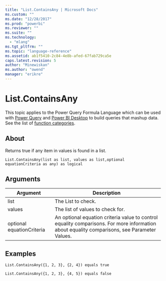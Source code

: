 ```yaml
---
title: "List.ContainsAny | Microsoft Docs"
ms.custom: ""
ms.date: "12/28/2017"
ms.prod: "powerbi"
ms.reviewer: ""
ms.suite: ""
ms.technology: 
  - "mlang"
ms.tgt_pltfrm: ""
ms.topic: "language-reference"
ms.assetid: ab1f5410-2c84-4e8b-afed-67fab729ca5e
caps.latest.revision: 5
author: "Minewiskan"
ms.author: "owend"
manager: "erikre"
---
```

# List.ContainsAny
This topic applies to the Power Query Formula Language which can be used with [Power Query](https://support.office.com/article/Introduction-to-Microsoft-Power-Query-for-Excel-6E92E2F4-2079-4E1F-BAD5-89F6269CD605) and [Power BI Desktop](http://go.microsoft.com/fwlink/p/?LinkId=618607) to build queries that mashup data. See the list of [function categories](https://msdn.microsoft.com/en-us/library/mt211003.aspx).  
  
## About  
Returns true if any item in values is found in a list.  
  
```  
List.ContainsAny(list as list, values as list,optional equationCriteria as any) as logical  
```  
  
## Arguments  
  
|Argument|Description|  
|------------|---------------|  
|list|The List to check.|  
|values|The list of values to check for.|  
|optional equationCriteria|An optional equation criteria value to control equality comparisons. For more information about equality comparisons, see Parameter Values.|  
  
## Examples  
  
```  
List.ContainsAny({1, 2, 3}, {2, 4}) equals true  
```  
  
```  
List.ContainsAny({1, 2, 3}, {4, 5}) equals false  
```  
